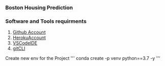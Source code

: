 ### Boston Housing Prediction 
### Software and Tools requirments

1. [Github Account](https://github.com)
2. [HerokuAccount](https://heroku.com)
3. [VSCodeIDE](https://code.visualstudio.com)
4. [gitCLI](https://git-scm.com/book/en/v2/Getting-Started-The-Command-Line)

Create new env for the Project
'''
conda create -p venv python==3.7 -y
'''